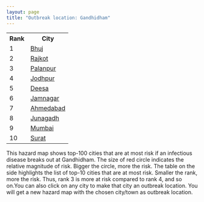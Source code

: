 ```yaml
---
layout: page
title: "Outbreak location: Gandhidham"
---
```

<div class="flex-container">
<div class="flex-item-left" id="mapid">
<script src="https://buda-magenta.github.io/hazard_map/load_map.js"></script>

<script>
var marker_outbreak = L.marker([23.071874, 70.131715],{"autoPan": true}).addTo(map); marker_outbreak.bindTooltip("Gandhidham").openTooltip();

var circle_1 = L.circle([23.247245, 69.668339], {"pane": "markerPane", "color": "red", "fill": true, "fillOpacity": 0.2, "fillRule": "evenodd", "lineCap": "round", "lineJoin": "round", "opacity": 1.0, "radius": 121731, "stroke": true, "weight": 3}).addTo(map);
circle_1.bindTooltip("Bhuj<br>rank: 1<br>hazard index: 0.121732")
circle_1.bindPopup('<a href="https://buda-magenta.github.io/hazard_map/Bhuj">Bhuj</a>')

var circle_2 = L.circle([22.305199, 70.802834], {"pane": "markerPane", "color": "red", "fill": true, "fillOpacity": 0.2, "fillRule": "evenodd", "lineCap": "round", "lineJoin": "round", "opacity": 1.0, "radius": 47719, "stroke": true, "weight": 3}).addTo(map);
circle_2.bindTooltip("Rajkot<br>rank: 2<br>hazard index: 0.047720")
circle_2.bindPopup('<a href="https://buda-magenta.github.io/hazard_map/Rajkot">Rajkot</a>')

var circle_3 = L.circle([24.170979, 72.436638], {"pane": "markerPane", "color": "red", "fill": true, "fillOpacity": 0.2, "fillRule": "evenodd", "lineCap": "round", "lineJoin": "round", "opacity": 1.0, "radius": 33453, "stroke": true, "weight": 3}).addTo(map);
circle_3.bindTooltip("Palanpur<br>rank: 3<br>hazard index: 0.033454")
circle_3.bindPopup('<a href="https://buda-magenta.github.io/hazard_map/Palanpur">Palanpur</a>')

var circle_4 = L.circle([26.296772, 73.035143], {"pane": "markerPane", "color": "red", "fill": true, "fillOpacity": 0.2, "fillRule": "evenodd", "lineCap": "round", "lineJoin": "round", "opacity": 1.0, "radius": 29644, "stroke": true, "weight": 3}).addTo(map);
circle_4.bindTooltip("Jodhpur<br>rank: 4<br>hazard index: 0.029644")
circle_4.bindPopup('<a href="https://buda-magenta.github.io/hazard_map/Jodhpur">Jodhpur</a>')

var circle_5 = L.circle([24.268349, 72.204387], {"pane": "markerPane", "color": "red", "fill": true, "fillOpacity": 0.2, "fillRule": "evenodd", "lineCap": "round", "lineJoin": "round", "opacity": 1.0, "radius": 29248, "stroke": true, "weight": 3}).addTo(map);
circle_5.bindTooltip("Deesa<br>rank: 5<br>hazard index: 0.029249")
circle_5.bindPopup('<a href="https://buda-magenta.github.io/hazard_map/Deesa">Deesa</a>')

var circle_6 = L.circle([22.473242, 70.055210], {"pane": "markerPane", "color": "red", "fill": true, "fillOpacity": 0.2, "fillRule": "evenodd", "lineCap": "round", "lineJoin": "round", "opacity": 1.0, "radius": 19625, "stroke": true, "weight": 3}).addTo(map);
circle_6.bindTooltip("Jamnagar<br>rank: 6<br>hazard index: 0.019626")
circle_6.bindPopup('<a href="https://buda-magenta.github.io/hazard_map/Jamnagar">Jamnagar</a>')

var circle_7 = L.circle([23.021624, 72.579707], {"pane": "markerPane", "color": "red", "fill": true, "fillOpacity": 0.2, "fillRule": "evenodd", "lineCap": "round", "lineJoin": "round", "opacity": 1.0, "radius": 16178, "stroke": true, "weight": 3}).addTo(map);
circle_7.bindTooltip("Ahmedabad<br>rank: 7<br>hazard index: 0.016179")
circle_7.bindPopup('<a href="https://buda-magenta.github.io/hazard_map/Ahmedabad">Ahmedabad</a>')

var circle_8 = L.circle([21.517410, 70.464275], {"pane": "markerPane", "color": "red", "fill": true, "fillOpacity": 0.2, "fillRule": "evenodd", "lineCap": "round", "lineJoin": "round", "opacity": 1.0, "radius": 11874, "stroke": true, "weight": 3}).addTo(map);
circle_8.bindTooltip("Junagadh<br>rank: 8<br>hazard index: 0.011874")
circle_8.bindPopup('<a href="https://buda-magenta.github.io/hazard_map/Junagadh">Junagadh</a>')

var circle_9 = L.circle([19.075990, 72.877393], {"pane": "markerPane", "color": "red", "fill": true, "fillOpacity": 0.2, "fillRule": "evenodd", "lineCap": "round", "lineJoin": "round", "opacity": 1.0, "radius": 10039, "stroke": true, "weight": 3}).addTo(map);
circle_9.bindTooltip("Mumbai<br>rank: 9<br>hazard index: 0.010039")
circle_9.bindPopup('<a href="https://buda-magenta.github.io/hazard_map/Mumbai">Mumbai</a>')

var circle_10 = L.circle([21.170200, 72.831100], {"pane": "markerPane", "color": "red", "fill": true, "fillOpacity": 0.2, "fillRule": "evenodd", "lineCap": "round", "lineJoin": "round", "opacity": 1.0, "radius": 7073, "stroke": true, "weight": 3}).addTo(map);
circle_10.bindTooltip("Surat<br>rank: 10<br>hazard index: 0.007073")
circle_10.bindPopup('<a href="https://buda-magenta.github.io/hazard_map/Surat">Surat</a>')

var circle_11 = L.circle([21.640900, 69.611000], {"pane": "markerPane", "color": "red", "fill": true, "fillOpacity": 0.2, "fillRule": "evenodd", "lineCap": "round", "lineJoin": "round", "opacity": 1.0, "radius": 5076, "stroke": true, "weight": 3}).addTo(map);
circle_11.bindTooltip("Porbandar<br>rank: 11<br>hazard index: 0.005076")
circle_11.bindPopup('<a href="https://buda-magenta.github.io/hazard_map/Porbandar">Porbandar</a>')

var circle_12 = L.circle([28.651718, 77.221939], {"pane": "markerPane", "color": "red", "fill": true, "fillOpacity": 0.2, "fillRule": "evenodd", "lineCap": "round", "lineJoin": "round", "opacity": 1.0, "radius": 3845, "stroke": true, "weight": 3}).addTo(map);
circle_12.bindTooltip("Delhi<br>rank: 12<br>hazard index: 0.003845")
circle_12.bindPopup('<a href="https://buda-magenta.github.io/hazard_map/Delhi">Delhi</a>')

var circle_13 = L.circle([22.297314, 73.194257], {"pane": "markerPane", "color": "red", "fill": true, "fillOpacity": 0.2, "fillRule": "evenodd", "lineCap": "round", "lineJoin": "round", "opacity": 1.0, "radius": 3446, "stroke": true, "weight": 3}).addTo(map);
circle_13.bindTooltip("Vadodara<br>rank: 13<br>hazard index: 0.003446")
circle_13.bindPopup('<a href="https://buda-magenta.github.io/hazard_map/Vadodara">Vadodara</a>')

var circle_14 = L.circle([22.910184, 69.899418], {"pane": "markerPane", "color": "red", "fill": true, "fillOpacity": 0.2, "fillRule": "evenodd", "lineCap": "round", "lineJoin": "round", "opacity": 1.0, "radius": 3245, "stroke": true, "weight": 3}).addTo(map);
circle_14.bindTooltip("Bhadreshwar<br>rank: 14<br>hazard index: 0.003245")
circle_14.bindPopup('<a href="https://buda-magenta.github.io/hazard_map/Bhadreshwar">Bhadreshwar</a>')

var circle_15 = L.circle([21.764059, 70.616660], {"pane": "markerPane", "color": "red", "fill": true, "fillOpacity": 0.2, "fillRule": "evenodd", "lineCap": "round", "lineJoin": "round", "opacity": 1.0, "radius": 2977, "stroke": true, "weight": 3}).addTo(map);
circle_15.bindTooltip("Jetpur Navagadh<br>rank: 15<br>hazard index: 0.002978")
circle_15.bindPopup('<a href="https://buda-magenta.github.io/hazard_map/Jetpur_Navagadh">Jetpur Navagadh</a>')

var circle_16 = L.circle([21.972182, 70.795524], {"pane": "markerPane", "color": "red", "fill": true, "fillOpacity": 0.2, "fillRule": "evenodd", "lineCap": "round", "lineJoin": "round", "opacity": 1.0, "radius": 2809, "stroke": true, "weight": 3}).addTo(map);
circle_16.bindTooltip("Gondal<br>rank: 16<br>hazard index: 0.002810")
circle_16.bindPopup('<a href="https://buda-magenta.github.io/hazard_map/Gondal">Gondal</a>')

var circle_17 = L.circle([28.015929, 73.317137], {"pane": "markerPane", "color": "red", "fill": true, "fillOpacity": 0.2, "fillRule": "evenodd", "lineCap": "round", "lineJoin": "round", "opacity": 1.0, "radius": 2597, "stroke": true, "weight": 3}).addTo(map);
circle_17.bindTooltip("Bikaner<br>rank: 17<br>hazard index: 0.002597")
circle_17.bindPopup('<a href="https://buda-magenta.github.io/hazard_map/Bikaner">Bikaner</a>')

var circle_18 = L.circle([23.666667, 72.500000], {"pane": "markerPane", "color": "red", "fill": true, "fillOpacity": 0.2, "fillRule": "evenodd", "lineCap": "round", "lineJoin": "round", "opacity": 1.0, "radius": 2301, "stroke": true, "weight": 3}).addTo(map);
circle_18.bindTooltip("Mahesana<br>rank: 18<br>hazard index: 0.002302")
circle_18.bindPopup('<a href="https://buda-magenta.github.io/hazard_map/Mahesana">Mahesana</a>')

var circle_19 = L.circle([20.905700, 70.378100], {"pane": "markerPane", "color": "red", "fill": true, "fillOpacity": 0.2, "fillRule": "evenodd", "lineCap": "round", "lineJoin": "round", "opacity": 1.0, "radius": 1941, "stroke": true, "weight": 3}).addTo(map);
circle_19.bindTooltip("Veraval<br>rank: 19<br>hazard index: 0.001942")
circle_19.bindPopup('<a href="https://buda-magenta.github.io/hazard_map/Veraval">Veraval</a>')

var circle_20 = L.circle([12.979120, 77.591300], {"pane": "markerPane", "color": "red", "fill": true, "fillOpacity": 0.2, "fillRule": "evenodd", "lineCap": "round", "lineJoin": "round", "opacity": 1.0, "radius": 1658, "stroke": true, "weight": 3}).addTo(map);
circle_20.bindTooltip("Bangalore<br>rank: 20<br>hazard index: 0.001659")
circle_20.bindPopup('<a href="https://buda-magenta.github.io/hazard_map/Bangalore">Bangalore</a>')

var circle_21 = L.circle([23.774057, 71.683735], {"pane": "markerPane", "color": "red", "fill": true, "fillOpacity": 0.2, "fillRule": "evenodd", "lineCap": "round", "lineJoin": "round", "opacity": 1.0, "radius": 1527, "stroke": true, "weight": 3}).addTo(map);
circle_21.bindTooltip("Patan<br>rank: 21<br>hazard index: 0.001528")
circle_21.bindPopup('<a href="https://buda-magenta.github.io/hazard_map/Patan">Patan</a>')

var circle_22 = L.circle([22.750000, 71.666667], {"pane": "markerPane", "color": "red", "fill": true, "fillOpacity": 0.2, "fillRule": "evenodd", "lineCap": "round", "lineJoin": "round", "opacity": 1.0, "radius": 1476, "stroke": true, "weight": 3}).addTo(map);
circle_22.bindTooltip("Surendranagar<br>rank: 22<br>hazard index: 0.001476")
circle_22.bindPopup('<a href="https://buda-magenta.github.io/hazard_map/Surendranagar">Surendranagar</a>')

var circle_23 = L.circle([26.460914, 80.321759], {"pane": "markerPane", "color": "red", "fill": true, "fillOpacity": 0.2, "fillRule": "evenodd", "lineCap": "round", "lineJoin": "round", "opacity": 1.0, "radius": 1317, "stroke": true, "weight": 3}).addTo(map);
circle_23.bindTooltip("Kanpur<br>rank: 23<br>hazard index: 0.001317")
circle_23.bindPopup('<a href="https://buda-magenta.github.io/hazard_map/Kanpur">Kanpur</a>')

var circle_24 = L.circle([22.720362, 75.868200], {"pane": "markerPane", "color": "red", "fill": true, "fillOpacity": 0.2, "fillRule": "evenodd", "lineCap": "round", "lineJoin": "round", "opacity": 1.0, "radius": 1297, "stroke": true, "weight": 3}).addTo(map);
circle_24.bindTooltip("Indore<br>rank: 24<br>hazard index: 0.001297")
circle_24.bindPopup('<a href="https://buda-magenta.github.io/hazard_map/Indore">Indore</a>')

var circle_25 = L.circle([21.149813, 79.082056], {"pane": "markerPane", "color": "red", "fill": true, "fillOpacity": 0.2, "fillRule": "evenodd", "lineCap": "round", "lineJoin": "round", "opacity": 1.0, "radius": 1072, "stroke": true, "weight": 3}).addTo(map);
circle_25.bindTooltip("Nagpur<br>rank: 25<br>hazard index: 0.001072")
circle_25.bindPopup('<a href="https://buda-magenta.github.io/hazard_map/Nagpur">Nagpur</a>')

var circle_26 = L.circle([26.915458, 75.818982], {"pane": "markerPane", "color": "red", "fill": true, "fillOpacity": 0.2, "fillRule": "evenodd", "lineCap": "round", "lineJoin": "round", "opacity": 1.0, "radius": 971, "stroke": true, "weight": 3}).addTo(map);
circle_26.bindTooltip("Jaipur<br>rank: 26<br>hazard index: 0.000972")
circle_26.bindPopup('<a href="https://buda-magenta.github.io/hazard_map/Jaipur">Jaipur</a>')

var circle_27 = L.circle([22.541418, 88.357691], {"pane": "markerPane", "color": "red", "fill": true, "fillOpacity": 0.2, "fillRule": "evenodd", "lineCap": "round", "lineJoin": "round", "opacity": 1.0, "radius": 877, "stroke": true, "weight": 3}).addTo(map);
circle_27.bindTooltip("Kolkata<br>rank: 27<br>hazard index: 0.000877")
circle_27.bindPopup('<a href="https://buda-magenta.github.io/hazard_map/Kolkata">Kolkata</a>')

var circle_28 = L.circle([26.838100, 80.934600], {"pane": "markerPane", "color": "red", "fill": true, "fillOpacity": 0.2, "fillRule": "evenodd", "lineCap": "round", "lineJoin": "round", "opacity": 1.0, "radius": 807, "stroke": true, "weight": 3}).addTo(map);
circle_28.bindTooltip("Lucknow<br>rank: 28<br>hazard index: 0.000808")
circle_28.bindPopup('<a href="https://buda-magenta.github.io/hazard_map/Lucknow">Lucknow</a>')

var circle_29 = L.circle([19.439885, 72.880383], {"pane": "markerPane", "color": "red", "fill": true, "fillOpacity": 0.2, "fillRule": "evenodd", "lineCap": "round", "lineJoin": "round", "opacity": 1.0, "radius": 751, "stroke": true, "weight": 3}).addTo(map);
circle_29.bindTooltip("Vasai<br>rank: 29<br>hazard index: 0.000752")
circle_29.bindPopup('<a href="https://buda-magenta.github.io/hazard_map/Vasai">Vasai</a>')

var circle_30 = L.circle([27.175255, 78.009816], {"pane": "markerPane", "color": "red", "fill": true, "fillOpacity": 0.2, "fillRule": "evenodd", "lineCap": "round", "lineJoin": "round", "opacity": 1.0, "radius": 749, "stroke": true, "weight": 3}).addTo(map);
circle_30.bindTooltip("Agra<br>rank: 30<br>hazard index: 0.000750")
circle_30.bindPopup('<a href="https://buda-magenta.github.io/hazard_map/Agra">Agra</a>')

var circle_31 = L.circle([22.168600, 71.668500], {"pane": "markerPane", "color": "red", "fill": true, "fillOpacity": 0.2, "fillRule": "evenodd", "lineCap": "round", "lineJoin": "round", "opacity": 1.0, "radius": 715, "stroke": true, "weight": 3}).addTo(map);
circle_31.bindTooltip("Botad<br>rank: 31<br>hazard index: 0.000715")
circle_31.bindPopup('<a href="https://buda-magenta.github.io/hazard_map/Botad">Botad</a>')

var circle_32 = L.circle([25.196826, 76.000893], {"pane": "markerPane", "color": "red", "fill": true, "fillOpacity": 0.2, "fillRule": "evenodd", "lineCap": "round", "lineJoin": "round", "opacity": 1.0, "radius": 645, "stroke": true, "weight": 3}).addTo(map);
circle_32.bindTooltip("Kota<br>rank: 32<br>hazard index: 0.000646")
circle_32.bindPopup('<a href="https://buda-magenta.github.io/hazard_map/Kota">Kota</a>')

var circle_33 = L.circle([18.521428, 73.854454], {"pane": "markerPane", "color": "red", "fill": true, "fillOpacity": 0.2, "fillRule": "evenodd", "lineCap": "round", "lineJoin": "round", "opacity": 1.0, "radius": 625, "stroke": true, "weight": 3}).addTo(map);
circle_33.bindTooltip("Pune<br>rank: 33<br>hazard index: 0.000625")
circle_33.bindPopup('<a href="https://buda-magenta.github.io/hazard_map/Pune">Pune</a>')

var circle_34 = L.circle([25.264902, 82.985787], {"pane": "markerPane", "color": "red", "fill": true, "fillOpacity": 0.2, "fillRule": "evenodd", "lineCap": "round", "lineJoin": "round", "opacity": 1.0, "radius": 585, "stroke": true, "weight": 3}).addTo(map);
circle_34.bindTooltip("Morvi<br>rank: 34<br>hazard index: 0.000585")
circle_34.bindPopup('<a href="https://buda-magenta.github.io/hazard_map/Morvi">Morvi</a>')

var circle_35 = L.circle([17.723128, 83.301284], {"pane": "markerPane", "color": "red", "fill": true, "fillOpacity": 0.2, "fillRule": "evenodd", "lineCap": "round", "lineJoin": "round", "opacity": 1.0, "radius": 573, "stroke": true, "weight": 3}).addTo(map);
circle_35.bindTooltip("Visakhapatnam<br>rank: 35<br>hazard index: 0.000574")
circle_35.bindPopup('<a href="https://buda-magenta.github.io/hazard_map/Visakhapatnam">Visakhapatnam</a>')

var circle_36 = L.circle([19.194329, 72.970178], {"pane": "markerPane", "color": "red", "fill": true, "fillOpacity": 0.2, "fillRule": "evenodd", "lineCap": "round", "lineJoin": "round", "opacity": 1.0, "radius": 561, "stroke": true, "weight": 3}).addTo(map);
circle_36.bindTooltip("Thane<br>rank: 36<br>hazard index: 0.000561")
circle_36.bindPopup('<a href="https://buda-magenta.github.io/hazard_map/Thane">Thane</a>')

var circle_37 = L.circle([25.609324, 85.123525], {"pane": "markerPane", "color": "red", "fill": true, "fillOpacity": 0.2, "fillRule": "evenodd", "lineCap": "round", "lineJoin": "round", "opacity": 1.0, "radius": 483, "stroke": true, "weight": 3}).addTo(map);
circle_37.bindTooltip("Patna<br>rank: 37<br>hazard index: 0.000483")
circle_37.bindPopup('<a href="https://buda-magenta.github.io/hazard_map/Patna">Patna</a>')

var circle_38 = L.circle([21.237947, 81.633683], {"pane": "markerPane", "color": "red", "fill": true, "fillOpacity": 0.2, "fillRule": "evenodd", "lineCap": "round", "lineJoin": "round", "opacity": 1.0, "radius": 450, "stroke": true, "weight": 3}).addTo(map);
circle_38.bindTooltip("Raipur<br>rank: 38<br>hazard index: 0.000450")
circle_38.bindPopup('<a href="https://buda-magenta.github.io/hazard_map/Raipur">Raipur</a>')

var circle_39 = L.circle([26.469100, 74.639000], {"pane": "markerPane", "color": "red", "fill": true, "fillOpacity": 0.2, "fillRule": "evenodd", "lineCap": "round", "lineJoin": "round", "opacity": 1.0, "radius": 431, "stroke": true, "weight": 3}).addTo(map);
circle_39.bindTooltip("Ajmer<br>rank: 39<br>hazard index: 0.000431")
circle_39.bindPopup('<a href="https://buda-magenta.github.io/hazard_map/Ajmer">Ajmer</a>')

var circle_40 = L.circle([20.843512, 75.525927], {"pane": "markerPane", "color": "red", "fill": true, "fillOpacity": 0.2, "fillRule": "evenodd", "lineCap": "round", "lineJoin": "round", "opacity": 1.0, "radius": 357, "stroke": true, "weight": 3}).addTo(map);
circle_40.bindTooltip("Jalgaon<br>rank: 40<br>hazard index: 0.000358")
circle_40.bindPopup('<a href="https://buda-magenta.github.io/hazard_map/Jalgaon">Jalgaon</a>')

var circle_41 = L.circle([21.771884, 72.141645], {"pane": "markerPane", "color": "red", "fill": true, "fillOpacity": 0.2, "fillRule": "evenodd", "lineCap": "round", "lineJoin": "round", "opacity": 1.0, "radius": 353, "stroke": true, "weight": 3}).addTo(map);
circle_41.bindTooltip("Bhavnagar<br>rank: 41<br>hazard index: 0.000353")
circle_41.bindPopup('<a href="https://buda-magenta.github.io/hazard_map/Bhavnagar">Bhavnagar</a>')

var circle_42 = L.circle([23.480592, 74.917790], {"pane": "markerPane", "color": "red", "fill": true, "fillOpacity": 0.2, "fillRule": "evenodd", "lineCap": "round", "lineJoin": "round", "opacity": 1.0, "radius": 347, "stroke": true, "weight": 3}).addTo(map);
circle_42.bindTooltip("Ratlam<br>rank: 42<br>hazard index: 0.000348")
circle_42.bindPopup('<a href="https://buda-magenta.github.io/hazard_map/Ratlam">Ratlam</a>')

var circle_43 = L.circle([16.508759, 80.618510], {"pane": "markerPane", "color": "red", "fill": true, "fillOpacity": 0.2, "fillRule": "evenodd", "lineCap": "round", "lineJoin": "round", "opacity": 1.0, "radius": 347, "stroke": true, "weight": 3}).addTo(map);
circle_43.bindTooltip("Vijayawada<br>rank: 43<br>hazard index: 0.000348")
circle_43.bindPopup('<a href="https://buda-magenta.github.io/hazard_map/Vijayawada">Vijayawada</a>')

var circle_44 = L.circle([25.335649, 83.007629], {"pane": "markerPane", "color": "red", "fill": true, "fillOpacity": 0.2, "fillRule": "evenodd", "lineCap": "round", "lineJoin": "round", "opacity": 1.0, "radius": 344, "stroke": true, "weight": 3}).addTo(map);
circle_44.bindTooltip("Varanasi<br>rank: 44<br>hazard index: 0.000345")
circle_44.bindPopup('<a href="https://buda-magenta.github.io/hazard_map/Varanasi">Varanasi</a>')

var circle_45 = L.circle([23.174597, 75.785142], {"pane": "markerPane", "color": "red", "fill": true, "fillOpacity": 0.2, "fillRule": "evenodd", "lineCap": "round", "lineJoin": "round", "opacity": 1.0, "radius": 344, "stroke": true, "weight": 3}).addTo(map);
circle_45.bindTooltip("Ujjain<br>rank: 45<br>hazard index: 0.000344")
circle_45.bindPopup('<a href="https://buda-magenta.github.io/hazard_map/Ujjain">Ujjain</a>')

var circle_46 = L.circle([22.689507, 72.871520], {"pane": "markerPane", "color": "red", "fill": true, "fillOpacity": 0.2, "fillRule": "evenodd", "lineCap": "round", "lineJoin": "round", "opacity": 1.0, "radius": 323, "stroke": true, "weight": 3}).addTo(map);
circle_46.bindTooltip("Nadiad<br>rank: 46<br>hazard index: 0.000324")
circle_46.bindPopup('<a href="https://buda-magenta.github.io/hazard_map/Nadiad">Nadiad</a>')

var circle_47 = L.circle([20.866667, 70.750000], {"pane": "markerPane", "color": "red", "fill": true, "fillOpacity": 0.2, "fillRule": "evenodd", "lineCap": "round", "lineJoin": "round", "opacity": 1.0, "radius": 319, "stroke": true, "weight": 3}).addTo(map);
circle_47.bindTooltip("Amreli<br>rank: 47<br>hazard index: 0.000320")
circle_47.bindPopup('<a href="https://buda-magenta.github.io/hazard_map/Amreli">Amreli</a>')

var circle_48 = L.circle([25.604091, 73.415609], {"pane": "markerPane", "color": "red", "fill": true, "fillOpacity": 0.2, "fillRule": "evenodd", "lineCap": "round", "lineJoin": "round", "opacity": 1.0, "radius": 312, "stroke": true, "weight": 3}).addTo(map);
circle_48.bindTooltip("Pali<br>rank: 48<br>hazard index: 0.000313")
circle_48.bindPopup('<a href="https://buda-magenta.github.io/hazard_map/Pali">Pali</a>')

var circle_49 = L.circle([8.576971, 77.050125], {"pane": "markerPane", "color": "red", "fill": true, "fillOpacity": 0.2, "fillRule": "evenodd", "lineCap": "round", "lineJoin": "round", "opacity": 1.0, "radius": 309, "stroke": true, "weight": 3}).addTo(map);
circle_49.bindTooltip("Thiruvananthapuram<br>rank: 49<br>hazard index: 0.000310")
circle_49.bindPopup('<a href="https://buda-magenta.github.io/hazard_map/Thiruvananthapuram">Thiruvananthapuram</a>')

var circle_50 = L.circle([19.362531, 73.078475], {"pane": "markerPane", "color": "red", "fill": true, "fillOpacity": 0.2, "fillRule": "evenodd", "lineCap": "round", "lineJoin": "round", "opacity": 1.0, "radius": 286, "stroke": true, "weight": 3}).addTo(map);
circle_50.bindTooltip("Bhiwandi<br>rank: 50<br>hazard index: 0.000286")
circle_50.bindPopup('<a href="https://buda-magenta.github.io/hazard_map/Bhiwandi">Bhiwandi</a>')

var circle_51 = L.circle([28.457876, 79.405571], {"pane": "markerPane", "color": "red", "fill": true, "fillOpacity": 0.2, "fillRule": "evenodd", "lineCap": "round", "lineJoin": "round", "opacity": 1.0, "radius": 283, "stroke": true, "weight": 3}).addTo(map);
circle_51.bindTooltip("Bareilly<br>rank: 51<br>hazard index: 0.000284")
circle_51.bindPopup('<a href="https://buda-magenta.github.io/hazard_map/Bareilly">Bareilly</a>')

var circle_52 = L.circle([28.863842, 78.805778], {"pane": "markerPane", "color": "red", "fill": true, "fillOpacity": 0.2, "fillRule": "evenodd", "lineCap": "round", "lineJoin": "round", "opacity": 1.0, "radius": 281, "stroke": true, "weight": 3}).addTo(map);
circle_52.bindTooltip("Moradabad<br>rank: 52<br>hazard index: 0.000281")
circle_52.bindPopup('<a href="https://buda-magenta.github.io/hazard_map/Moradabad">Moradabad</a>')

var circle_53 = L.circle([28.428262, 77.002700], {"pane": "markerPane", "color": "red", "fill": true, "fillOpacity": 0.2, "fillRule": "evenodd", "lineCap": "round", "lineJoin": "round", "opacity": 1.0, "radius": 277, "stroke": true, "weight": 3}).addTo(map);
circle_53.bindTooltip("Gurgaon<br>rank: 53<br>hazard index: 0.000277")
circle_53.bindPopup('<a href="https://buda-magenta.github.io/hazard_map/Gurgaon">Gurgaon</a>')

var circle_54 = L.circle([29.168807, 75.746110], {"pane": "markerPane", "color": "red", "fill": true, "fillOpacity": 0.2, "fillRule": "evenodd", "lineCap": "round", "lineJoin": "round", "opacity": 1.0, "radius": 275, "stroke": true, "weight": 3}).addTo(map);
circle_54.bindTooltip("Hisar<br>rank: 54<br>hazard index: 0.000275")
circle_54.bindPopup('<a href="https://buda-magenta.github.io/hazard_map/Hisar">Hisar</a>')

var circle_55 = L.circle([30.909016, 75.851601], {"pane": "markerPane", "color": "red", "fill": true, "fillOpacity": 0.2, "fillRule": "evenodd", "lineCap": "round", "lineJoin": "round", "opacity": 1.0, "radius": 272, "stroke": true, "weight": 3}).addTo(map);
circle_55.bindTooltip("Ludhiana<br>rank: 55<br>hazard index: 0.000272")
circle_55.bindPopup('<a href="https://buda-magenta.github.io/hazard_map/Ludhiana">Ludhiana</a>')

var circle_56 = L.circle([20.761862, 77.192172], {"pane": "markerPane", "color": "red", "fill": true, "fillOpacity": 0.2, "fillRule": "evenodd", "lineCap": "round", "lineJoin": "round", "opacity": 1.0, "radius": 236, "stroke": true, "weight": 3}).addTo(map);
circle_56.bindTooltip("Akola<br>rank: 56<br>hazard index: 0.000237")
circle_56.bindPopup('<a href="https://buda-magenta.github.io/hazard_map/Akola">Akola</a>')

var circle_57 = L.circle([22.558499, 72.962563], {"pane": "markerPane", "color": "red", "fill": true, "fillOpacity": 0.2, "fillRule": "evenodd", "lineCap": "round", "lineJoin": "round", "opacity": 1.0, "radius": 234, "stroke": true, "weight": 3}).addTo(map);
circle_57.bindTooltip("Anand<br>rank: 57<br>hazard index: 0.000234")
circle_57.bindPopup('<a href="https://buda-magenta.github.io/hazard_map/Anand">Anand</a>')

var circle_58 = L.circle([23.795281, 86.430964], {"pane": "markerPane", "color": "red", "fill": true, "fillOpacity": 0.2, "fillRule": "evenodd", "lineCap": "round", "lineJoin": "round", "opacity": 1.0, "radius": 219, "stroke": true, "weight": 3}).addTo(map);
circle_58.bindTooltip("Dhanbad<br>rank: 58<br>hazard index: 0.000220")
circle_58.bindPopup('<a href="https://buda-magenta.github.io/hazard_map/Dhanbad">Dhanbad</a>')

var circle_59 = L.circle([28.206144, 74.691907], {"pane": "markerPane", "color": "red", "fill": true, "fillOpacity": 0.2, "fillRule": "evenodd", "lineCap": "round", "lineJoin": "round", "opacity": 1.0, "radius": 219, "stroke": true, "weight": 3}).addTo(map);
circle_59.bindTooltip("Churu<br>rank: 59<br>hazard index: 0.000220")
circle_59.bindPopup('<a href="https://buda-magenta.github.io/hazard_map/Churu">Churu</a>')

var circle_60 = L.circle([30.179115, 75.047102], {"pane": "markerPane", "color": "red", "fill": true, "fillOpacity": 0.2, "fillRule": "evenodd", "lineCap": "round", "lineJoin": "round", "opacity": 1.0, "radius": 212, "stroke": true, "weight": 3}).addTo(map);
circle_60.bindTooltip("Bathinda<br>rank: 60<br>hazard index: 0.000213")
circle_60.bindPopup('<a href="https://buda-magenta.github.io/hazard_map/Bathinda">Bathinda</a>')

var circle_61 = L.circle([25.438130, 81.833800], {"pane": "markerPane", "color": "red", "fill": true, "fillOpacity": 0.2, "fillRule": "evenodd", "lineCap": "round", "lineJoin": "round", "opacity": 1.0, "radius": 211, "stroke": true, "weight": 3}).addTo(map);
circle_61.bindTooltip("Allahabad<br>rank: 61<br>hazard index: 0.000211")
circle_61.bindPopup('<a href="https://buda-magenta.github.io/hazard_map/Allahabad">Allahabad</a>')

var circle_62 = L.circle([17.980609, 79.598212], {"pane": "markerPane", "color": "red", "fill": true, "fillOpacity": 0.2, "fillRule": "evenodd", "lineCap": "round", "lineJoin": "round", "opacity": 1.0, "radius": 205, "stroke": true, "weight": 3}).addTo(map);
circle_62.bindTooltip("Warangal<br>rank: 62<br>hazard index: 0.000206")
circle_62.bindPopup('<a href="https://buda-magenta.github.io/hazard_map/Warangal">Warangal</a>')

var circle_63 = L.circle([24.578721, 73.686257], {"pane": "markerPane", "color": "red", "fill": true, "fillOpacity": 0.2, "fillRule": "evenodd", "lineCap": "round", "lineJoin": "round", "opacity": 1.0, "radius": 202, "stroke": true, "weight": 3}).addTo(map);
circle_63.bindTooltip("Udaipur<br>rank: 63<br>hazard index: 0.000203")
circle_63.bindPopup('<a href="https://buda-magenta.github.io/hazard_map/Udaipur">Udaipur</a>')

var circle_64 = L.circle([12.869810, 74.843008], {"pane": "markerPane", "color": "red", "fill": true, "fillOpacity": 0.2, "fillRule": "evenodd", "lineCap": "round", "lineJoin": "round", "opacity": 1.0, "radius": 199, "stroke": true, "weight": 3}).addTo(map);
circle_64.bindTooltip("Mangalore<br>rank: 64<br>hazard index: 0.000200")
circle_64.bindPopup('<a href="https://buda-magenta.github.io/hazard_map/Mangalore">Mangalore</a>')

var circle_65 = L.circle([23.000000, 76.166667], {"pane": "markerPane", "color": "red", "fill": true, "fillOpacity": 0.2, "fillRule": "evenodd", "lineCap": "round", "lineJoin": "round", "opacity": 1.0, "radius": 191, "stroke": true, "weight": 3}).addTo(map);
circle_65.bindTooltip("Dewas<br>rank: 65<br>hazard index: 0.000191")
circle_65.bindPopup('<a href="https://buda-magenta.github.io/hazard_map/Dewas">Dewas</a>')

var circle_66 = L.circle([20.266777, 85.843559], {"pane": "markerPane", "color": "red", "fill": true, "fillOpacity": 0.2, "fillRule": "evenodd", "lineCap": "round", "lineJoin": "round", "opacity": 1.0, "radius": 187, "stroke": true, "weight": 3}).addTo(map);
circle_66.bindTooltip("Bhubaneswar<br>rank: 66<br>hazard index: 0.000187")
circle_66.bindPopup('<a href="https://buda-magenta.github.io/hazard_map/Bhubaneswar">Bhubaneswar</a>')

var circle_67 = L.circle([15.351838, 75.137985], {"pane": "markerPane", "color": "red", "fill": true, "fillOpacity": 0.2, "fillRule": "evenodd", "lineCap": "round", "lineJoin": "round", "opacity": 1.0, "radius": 185, "stroke": true, "weight": 3}).addTo(map);
circle_67.bindTooltip("Hubli<br>rank: 67<br>hazard index: 0.000186")
circle_67.bindPopup('<a href="https://buda-magenta.github.io/hazard_map/Hubli">Hubli</a>')

var circle_68 = L.circle([27.701115, 74.464936], {"pane": "markerPane", "color": "red", "fill": true, "fillOpacity": 0.2, "fillRule": "evenodd", "lineCap": "round", "lineJoin": "round", "opacity": 1.0, "radius": 181, "stroke": true, "weight": 3}).addTo(map);
circle_68.bindTooltip("Sujangarh<br>rank: 68<br>hazard index: 0.000181")
circle_68.bindPopup('<a href="https://buda-magenta.github.io/hazard_map/Sujangarh">Sujangarh</a>')

var circle_69 = L.circle([27.060786, 74.176675], {"pane": "markerPane", "color": "red", "fill": true, "fillOpacity": 0.2, "fillRule": "evenodd", "lineCap": "round", "lineJoin": "round", "opacity": 1.0, "radius": 179, "stroke": true, "weight": 3}).addTo(map);
circle_69.bindTooltip("Nagaur<br>rank: 69<br>hazard index: 0.000180")
circle_69.bindPopup('<a href="https://buda-magenta.github.io/hazard_map/Nagaur">Nagaur</a>')

var circle_70 = L.circle([11.258608, 75.778874], {"pane": "markerPane", "color": "red", "fill": true, "fillOpacity": 0.2, "fillRule": "evenodd", "lineCap": "round", "lineJoin": "round", "opacity": 1.0, "radius": 177, "stroke": true, "weight": 3}).addTo(map);
circle_70.bindTooltip("Kozhikode<br>rank: 70<br>hazard index: 0.000178")
circle_70.bindPopup('<a href="https://buda-magenta.github.io/hazard_map/Kozhikode">Kozhikode</a>')

var circle_71 = L.circle([22.901200, 88.389900], {"pane": "markerPane", "color": "red", "fill": true, "fillOpacity": 0.2, "fillRule": "evenodd", "lineCap": "round", "lineJoin": "round", "opacity": 1.0, "radius": 177, "stroke": true, "weight": 3}).addTo(map);
circle_71.bindTooltip("Hugli-Chinsurah<br>rank: 71<br>hazard index: 0.000178")
circle_71.bindPopup('<a href="https://buda-magenta.github.io/hazard_map/Hugli-Chinsurah">Hugli-Chinsurah</a>')

var circle_72 = L.circle([25.488773, 74.699613], {"pane": "markerPane", "color": "red", "fill": true, "fillOpacity": 0.2, "fillRule": "evenodd", "lineCap": "round", "lineJoin": "round", "opacity": 1.0, "radius": 170, "stroke": true, "weight": 3}).addTo(map);
circle_72.bindTooltip("Bhilwara<br>rank: 72<br>hazard index: 0.000170")
circle_72.bindPopup('<a href="https://buda-magenta.github.io/hazard_map/Bhilwara">Bhilwara</a>')

var circle_73 = L.circle([23.223288, 72.649227], {"pane": "markerPane", "color": "red", "fill": true, "fillOpacity": 0.2, "fillRule": "evenodd", "lineCap": "round", "lineJoin": "round", "opacity": 1.0, "radius": 170, "stroke": true, "weight": 3}).addTo(map);
circle_73.bindTooltip("Gandhinagar<br>rank: 73<br>hazard index: 0.000170")
circle_73.bindPopup('<a href="https://buda-magenta.github.io/hazard_map/Gandhinagar">Gandhinagar</a>')

var circle_74 = L.circle([26.505476, 93.977739], {"pane": "markerPane", "color": "red", "fill": true, "fillOpacity": 0.2, "fillRule": "evenodd", "lineCap": "round", "lineJoin": "round", "opacity": 1.0, "radius": 167, "stroke": true, "weight": 3}).addTo(map);
circle_74.bindTooltip("Chandan Nagar<br>rank: 74<br>hazard index: 0.000168")
circle_74.bindPopup('<a href="https://buda-magenta.github.io/hazard_map/Chandan_Nagar">Chandan Nagar</a>')

var circle_75 = L.circle([26.716413, 88.430992], {"pane": "markerPane", "color": "red", "fill": true, "fillOpacity": 0.2, "fillRule": "evenodd", "lineCap": "round", "lineJoin": "round", "opacity": 1.0, "radius": 146, "stroke": true, "weight": 3}).addTo(map);
circle_75.bindTooltip("Siliguri<br>rank: 75<br>hazard index: 0.000146")
circle_75.bindPopup('<a href="https://buda-magenta.github.io/hazard_map/Siliguri">Siliguri</a>')

var circle_76 = L.circle([20.993276, 75.839983], {"pane": "markerPane", "color": "red", "fill": true, "fillOpacity": 0.2, "fillRule": "evenodd", "lineCap": "round", "lineJoin": "round", "opacity": 1.0, "radius": 145, "stroke": true, "weight": 3}).addTo(map);
circle_76.bindTooltip("Bhusawal<br>rank: 76<br>hazard index: 0.000146")
circle_76.bindPopup('<a href="https://buda-magenta.github.io/hazard_map/Bhusawal">Bhusawal</a>')

var circle_77 = L.circle([31.292011, 75.568058], {"pane": "markerPane", "color": "red", "fill": true, "fillOpacity": 0.2, "fillRule": "evenodd", "lineCap": "round", "lineJoin": "round", "opacity": 1.0, "radius": 145, "stroke": true, "weight": 3}).addTo(map);
circle_77.bindTooltip("Jalandhar<br>rank: 77<br>hazard index: 0.000145")
circle_77.bindPopup('<a href="https://buda-magenta.github.io/hazard_map/Jalandhar">Jalandhar</a>')

var circle_78 = L.circle([18.627929, 73.800983], {"pane": "markerPane", "color": "red", "fill": true, "fillOpacity": 0.2, "fillRule": "evenodd", "lineCap": "round", "lineJoin": "round", "opacity": 1.0, "radius": 140, "stroke": true, "weight": 3}).addTo(map);
circle_78.bindTooltip("Pimpri Chinchwad<br>rank: 78<br>hazard index: 0.000141")
circle_78.bindPopup('<a href="https://buda-magenta.github.io/hazard_map/Pimpri_Chinchwad">Pimpri Chinchwad</a>')

var circle_79 = L.circle([28.195647, 76.616518], {"pane": "markerPane", "color": "red", "fill": true, "fillOpacity": 0.2, "fillRule": "evenodd", "lineCap": "round", "lineJoin": "round", "opacity": 1.0, "radius": 138, "stroke": true, "weight": 3}).addTo(map);
circle_79.bindTooltip("Rewari<br>rank: 79<br>hazard index: 0.000138")
circle_79.bindPopup('<a href="https://buda-magenta.github.io/hazard_map/Rewari">Rewari</a>')

var circle_80 = L.circle([20.011247, 73.790236], {"pane": "markerPane", "color": "red", "fill": true, "fillOpacity": 0.2, "fillRule": "evenodd", "lineCap": "round", "lineJoin": "round", "opacity": 1.0, "radius": 138, "stroke": true, "weight": 3}).addTo(map);
circle_80.bindTooltip("Nashik<br>rank: 80<br>hazard index: 0.000138")
circle_80.bindPopup('<a href="https://buda-magenta.github.io/hazard_map/Nashik">Nashik</a>')

var circle_81 = L.circle([20.952407, 72.932383], {"pane": "markerPane", "color": "red", "fill": true, "fillOpacity": 0.2, "fillRule": "evenodd", "lineCap": "round", "lineJoin": "round", "opacity": 1.0, "radius": 133, "stroke": true, "weight": 3}).addTo(map);
circle_81.bindTooltip("Navsari<br>rank: 81<br>hazard index: 0.000133")
circle_81.bindPopup('<a href="https://buda-magenta.github.io/hazard_map/Navsari">Navsari</a>')

var circle_82 = L.circle([10.525626, 76.213254], {"pane": "markerPane", "color": "red", "fill": true, "fillOpacity": 0.2, "fillRule": "evenodd", "lineCap": "round", "lineJoin": "round", "opacity": 1.0, "radius": 129, "stroke": true, "weight": 3}).addTo(map);
circle_82.bindTooltip("Thrissur<br>rank: 82<br>hazard index: 0.000130")
circle_82.bindPopup('<a href="https://buda-magenta.github.io/hazard_map/Thrissur">Thrissur</a>')

var circle_83 = L.circle([23.258486, 77.401989], {"pane": "markerPane", "color": "red", "fill": true, "fillOpacity": 0.2, "fillRule": "evenodd", "lineCap": "round", "lineJoin": "round", "opacity": 1.0, "radius": 127, "stroke": true, "weight": 3}).addTo(map);
circle_83.bindTooltip("Bhopal<br>rank: 83<br>hazard index: 0.000128")
circle_83.bindPopup('<a href="https://buda-magenta.github.io/hazard_map/Bhopal">Bhopal</a>')

var circle_84 = L.circle([21.199035, 81.397955], {"pane": "markerPane", "color": "red", "fill": true, "fillOpacity": 0.2, "fillRule": "evenodd", "lineCap": "round", "lineJoin": "round", "opacity": 1.0, "radius": 119, "stroke": true, "weight": 3}).addTo(map);
circle_84.bindTooltip("Durg<br>rank: 84<br>hazard index: 0.000120")
circle_84.bindPopup('<a href="https://buda-magenta.github.io/hazard_map/Durg">Durg</a>')

var circle_85 = L.circle([22.778500, 73.624516], {"pane": "markerPane", "color": "red", "fill": true, "fillOpacity": 0.2, "fillRule": "evenodd", "lineCap": "round", "lineJoin": "round", "opacity": 1.0, "radius": 118, "stroke": true, "weight": 3}).addTo(map);
circle_85.bindTooltip("Godhra<br>rank: 85<br>hazard index: 0.000119")
circle_85.bindPopup('<a href="https://buda-magenta.github.io/hazard_map/Godhra">Godhra</a>')

var circle_86 = L.circle([29.367200, 74.298364], {"pane": "markerPane", "color": "red", "fill": true, "fillOpacity": 0.2, "fillRule": "evenodd", "lineCap": "round", "lineJoin": "round", "opacity": 1.0, "radius": 115, "stroke": true, "weight": 3}).addTo(map);
circle_86.bindTooltip("Hanumangarh<br>rank: 86<br>hazard index: 0.000116")
circle_86.bindPopup('<a href="https://buda-magenta.github.io/hazard_map/Hanumangarh">Hanumangarh</a>')

var circle_87 = L.circle([26.099214, 74.312704], {"pane": "markerPane", "color": "red", "fill": true, "fillOpacity": 0.2, "fillRule": "evenodd", "lineCap": "round", "lineJoin": "round", "opacity": 1.0, "radius": 115, "stroke": true, "weight": 3}).addTo(map);
circle_87.bindTooltip("Beawar<br>rank: 87<br>hazard index: 0.000116")
circle_87.bindPopup('<a href="https://buda-magenta.github.io/hazard_map/Beawar">Beawar</a>')

var circle_88 = L.circle([15.398403, 73.812918], {"pane": "markerPane", "color": "red", "fill": true, "fillOpacity": 0.2, "fillRule": "evenodd", "lineCap": "round", "lineJoin": "round", "opacity": 1.0, "radius": 115, "stroke": true, "weight": 3}).addTo(map);
circle_88.bindTooltip("Vasco Da Gama<br>rank: 88<br>hazard index: 0.000115")
circle_88.bindPopup('<a href="https://buda-magenta.github.io/hazard_map/Vasco_Da_Gama">Vasco Da Gama</a>')

var circle_89 = L.circle([17.005045, 81.780473], {"pane": "markerPane", "color": "red", "fill": true, "fillOpacity": 0.2, "fillRule": "evenodd", "lineCap": "round", "lineJoin": "round", "opacity": 1.0, "radius": 114, "stroke": true, "weight": 3}).addTo(map);
circle_89.bindTooltip("Rajahmundry<br>rank: 89<br>hazard index: 0.000114")
circle_89.bindPopup('<a href="https://buda-magenta.github.io/hazard_map/Rajahmundry">Rajahmundry</a>')

var circle_90 = L.circle([30.733442, 76.779714], {"pane": "markerPane", "color": "red", "fill": true, "fillOpacity": 0.2, "fillRule": "evenodd", "lineCap": "round", "lineJoin": "round", "opacity": 1.0, "radius": 111, "stroke": true, "weight": 3}).addTo(map);
circle_90.bindTooltip("Chandigarh<br>rank: 90<br>hazard index: 0.000112")
circle_90.bindPopup('<a href="https://buda-magenta.github.io/hazard_map/Chandigarh">Chandigarh</a>')

var circle_91 = L.circle([20.432402, 73.141172], {"pane": "markerPane", "color": "red", "fill": true, "fillOpacity": 0.2, "fillRule": "evenodd", "lineCap": "round", "lineJoin": "round", "opacity": 1.0, "radius": 108, "stroke": true, "weight": 3}).addTo(map);
circle_91.bindTooltip("Valsad<br>rank: 91<br>hazard index: 0.000108")
circle_91.bindPopup('<a href="https://buda-magenta.github.io/hazard_map/Valsad">Valsad</a>')

var circle_92 = L.circle([23.687130, 86.974659], {"pane": "markerPane", "color": "red", "fill": true, "fillOpacity": 0.2, "fillRule": "evenodd", "lineCap": "round", "lineJoin": "round", "opacity": 1.0, "radius": 106, "stroke": true, "weight": 3}).addTo(map);
circle_92.bindTooltip("Asansol<br>rank: 92<br>hazard index: 0.000107")
circle_92.bindPopup('<a href="https://buda-magenta.github.io/hazard_map/Asansol">Asansol</a>')

var circle_93 = L.circle([20.030976, 79.358139], {"pane": "markerPane", "color": "red", "fill": true, "fillOpacity": 0.2, "fillRule": "evenodd", "lineCap": "round", "lineJoin": "round", "opacity": 1.0, "radius": 106, "stroke": true, "weight": 3}).addTo(map);
circle_93.bindTooltip("Chandrapur<br>rank: 93<br>hazard index: 0.000106")
circle_93.bindPopup('<a href="https://buda-magenta.github.io/hazard_map/Chandrapur">Chandrapur</a>')

var circle_94 = L.circle([22.610318, 73.461706], {"pane": "markerPane", "color": "red", "fill": true, "fillOpacity": 0.2, "fillRule": "evenodd", "lineCap": "round", "lineJoin": "round", "opacity": 1.0, "radius": 105, "stroke": true, "weight": 3}).addTo(map);
circle_94.bindTooltip("Kalol<br>rank: 94<br>hazard index: 0.000105")
circle_94.bindPopup('<a href="https://buda-magenta.github.io/hazard_map/Kalol">Kalol</a>')

var circle_95 = L.circle([28.794068, 79.185930], {"pane": "markerPane", "color": "red", "fill": true, "fillOpacity": 0.2, "fillRule": "evenodd", "lineCap": "round", "lineJoin": "round", "opacity": 1.0, "radius": 102, "stroke": true, "weight": 3}).addTo(map);
circle_95.bindTooltip("Rampur<br>rank: 95<br>hazard index: 0.000103")
circle_95.bindPopup('<a href="https://buda-magenta.github.io/hazard_map/Rampur">Rampur</a>')

var circle_96 = L.circle([22.974972, 88.434591], {"pane": "markerPane", "color": "red", "fill": true, "fillOpacity": 0.2, "fillRule": "evenodd", "lineCap": "round", "lineJoin": "round", "opacity": 1.0, "radius": 100, "stroke": true, "weight": 3}).addTo(map);
circle_96.bindTooltip("Kalyani<br>rank: 96<br>hazard index: 0.000101")
circle_96.bindPopup('<a href="https://buda-magenta.github.io/hazard_map/Kalyani">Kalyani</a>')

var circle_97 = L.circle([8.701220, 77.579269], {"pane": "markerPane", "color": "red", "fill": true, "fillOpacity": 0.2, "fillRule": "evenodd", "lineCap": "round", "lineJoin": "round", "opacity": 1.0, "radius": 99, "stroke": true, "weight": 3}).addTo(map);
circle_97.bindTooltip("Tirunelveli<br>rank: 97<br>hazard index: 0.000100")
circle_97.bindPopup('<a href="https://buda-magenta.github.io/hazard_map/Tirunelveli">Tirunelveli</a>')

var circle_98 = L.circle([27.639077, 76.614452], {"pane": "markerPane", "color": "red", "fill": true, "fillOpacity": 0.2, "fillRule": "evenodd", "lineCap": "round", "lineJoin": "round", "opacity": 1.0, "radius": 99, "stroke": true, "weight": 3}).addTo(map);
circle_98.bindTooltip("Alwar<br>rank: 98<br>hazard index: 0.000100")
circle_98.bindPopup('<a href="https://buda-magenta.github.io/hazard_map/Alwar">Alwar</a>')

var circle_99 = L.circle([16.850253, 74.594888], {"pane": "markerPane", "color": "red", "fill": true, "fillOpacity": 0.2, "fillRule": "evenodd", "lineCap": "round", "lineJoin": "round", "opacity": 1.0, "radius": 98, "stroke": true, "weight": 3}).addTo(map);
circle_99.bindTooltip("Sangli<br>rank: 99<br>hazard index: 0.000099")
circle_99.bindPopup('<a href="https://buda-magenta.github.io/hazard_map/Sangli">Sangli</a>')

var circle_100 = L.circle([17.388786, 78.461065], {"pane": "markerPane", "color": "red", "fill": true, "fillOpacity": 0.2, "fillRule": "evenodd", "lineCap": "round", "lineJoin": "round", "opacity": 1.0, "radius": 98, "stroke": true, "weight": 3}).addTo(map);
circle_100.bindTooltip("Hyderabad<br>rank: 100<br>hazard index: 0.000099")
circle_100.bindPopup('<a href="https://buda-magenta.github.io/hazard_map/Hyderabad">Hyderabad</a>')
</script>
</div>


<div class="flex-item-right">
<table>
<tr>
<th>Rank</th>
<th>City</th>
</tr>

<tr>
<td>1</td>
<td><a href="https://buda-magenta.github.io/hazard_map/Bhuj">Bhuj</a></td>
</tr>

<tr>
<td>2</td>
<td><a href="https://buda-magenta.github.io/hazard_map/Rajkot">Rajkot</a></td>
</tr>

<tr>
<td>3</td>
<td><a href="https://buda-magenta.github.io/hazard_map/Palanpur">Palanpur</a></td>
</tr>

<tr>
<td>4</td>
<td><a href="https://buda-magenta.github.io/hazard_map/Jodhpur">Jodhpur</a></td>
</tr>

<tr>
<td>5</td>
<td><a href="https://buda-magenta.github.io/hazard_map/Deesa">Deesa</a></td>
</tr>

<tr>
<td>6</td>
<td><a href="https://buda-magenta.github.io/hazard_map/Jamnagar">Jamnagar</a></td>
</tr>

<tr>
<td>7</td>
<td><a href="https://buda-magenta.github.io/hazard_map/Ahmedabad">Ahmedabad</a></td>
</tr>

<tr>
<td>8</td>
<td><a href="https://buda-magenta.github.io/hazard_map/Junagadh">Junagadh</a></td>
</tr>

<tr>
<td>9</td>
<td><a href="https://buda-magenta.github.io/hazard_map/Mumbai">Mumbai</a></td>
</tr>

<tr>
<td>10</td>
<td><a href="https://buda-magenta.github.io/hazard_map/Surat">Surat</a></td>
</tr>

</table>
</div>
</div>


<p align="left">This hazard map shows top-100 cities that are at most risk if an infectious disease breaks out at Gandhidham. The size of red circle indicates the relative magnitude of risk. Bigger the circle, more the risk. The table on the side highlights the list of top-10 cities that are at most risk. Smaller the rank, more the risk. Thus, rank 3 is more at risk compared to rank 4, and so on.You can also click on any city to make that city an outbreak location. You will get a new hazard map with the chosen city/town as outbreak location.
</p>